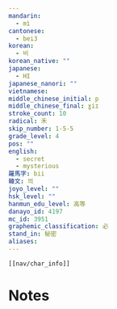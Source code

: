 ```yaml
---
mandarin:
  - mì
cantonese:
  - bei3
korean:
  - 비
korean_native: ""
japanese:
  - HI
japanese_nanori: ""
vietnamese:
middle_chinese_initial: p
middle_chinese_final: ɣiɪ
stroke_count: 10
radical: 禾
skip_number: 1-5-5
grade_level: 4
pos: ""
english:
  - secret
  - mysterious
羅馬字: bii
韓文: 븨
joyo_level: ""
hsk_level: ""
hanmun_edu_level: 高等
danayo_id: 4197
mc_id: 3951
graphemic_classification: 必
stand_in: 秘密
aliases:
---
```

```meta-bind-embed
[[nav/char_info]]
```

# Notes

